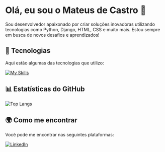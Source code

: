 # Olá, eu sou o Mateus de Castro 👋

Sou desenvolvedor apaixonado por criar soluções inovadoras utilizando tecnologias como Python, Django, HTML, CSS e muito mais. Estou sempre em busca de novos desafios e aprendizados!

## 🚀 Tecnologias

Aqui estão algumas das tecnologias que utilizo:

[![My Skills](https://skillicons.dev/icons?i=py,django,bootstrap,html,css,javascript,azure,maui)](https://skillicons.dev)

## 📊 Estatísticas do GitHub

![Top Langs](https://github-readme-stats.vercel.app/api/top-langs/?username=MateusDeCastro&layout=compact&theme=tokyonight&langs_count=10&card_width=335)

## 🌍 Como me encontrar

Você pode me encontrar nas seguintes plataformas:

<a href="https://www.linkedin.com/in/mateus-aranha" target="_blank">
  <img src="https://img.shields.io/badge/LinkedIn-0A66C2?style=for-the-badge&logo=linkedin&logoColor=white" alt="LinkedIn">
</a>

